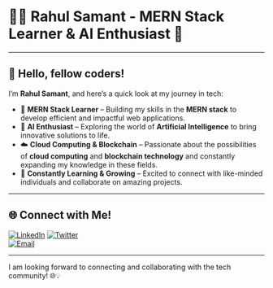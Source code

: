# 👨‍💻 Rahul Samant - MERN Stack Learner & AI Enthusiast 🚀

---

## 👋 Hello, fellow coders!

I’m **Rahul Samant**, and here’s a quick look at my journey in tech:

- 🌱 **MERN Stack Learner** – Building my skills in the **MERN stack** to develop efficient and impactful web applications.
- 🤖 **AI Enthusiast** – Exploring the world of **Artificial Intelligence** to bring innovative solutions to life.
- ☁️ **Cloud Computing & Blockchain** – Passionate about the possibilities of **cloud computing** and **blockchain technology** and constantly expanding my knowledge in these fields.
- 🚀 **Constantly Learning & Growing** – Excited to connect with like-minded individuals and collaborate on amazing projects.

---

## 🌐 Connect with Me!

[![LinkedIn](https://img.shields.io/badge/LinkedIn-0077B5?style=for-the-badge&logo=linkedin&logoColor=white)](https://www.linkedin.com/in/rahul-samant-9a1b3929b?utm_source=share&utm_campaign=share_via&utm_content=profile&utm_medium=android_app) 
[![Twitter](https://img.shields.io/badge/Twitter-1DA1F2?style=for-the-badge&logo=twitter&logoColor=white)](https://x.com/its_rahulsamant?t=geh2Omg_AKDmZewuHouWPg&s=03)  
[![Email](https://img.shields.io/badge/Email-D14836?style=for-the-badge&logo=gmail&logoColor=white)](mailto:rahulsmant299@gmail.com)

---

I am looking forward to connecting and collaborating with the tech community! 🌐💡



